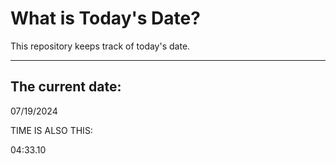 # What is Today's Date?
This repository keeps track of today's date.
* * *
 
## The current date:  
 07/19/2024 
  
  
 TIME IS ALSO THIS: 
  
 04:33.10 
  
  
